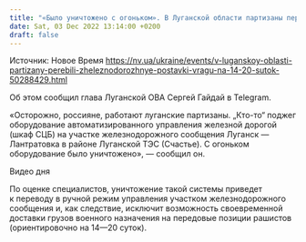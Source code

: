 ```yaml
---
title: "«Было уничтожено с огоньком». В Луганской области партизаны перебили железнодорожные поставки врагу на 14−20 суток"
date: Sat, 03 Dec 2022 13:14:00 +0200
draft: false
---
```

Источник: Новое Время https://nv.ua/ukraine/events/v-luganskoy-oblasti-partizany-perebili-zheleznodorozhnye-postavki-vragu-na-14-20-sutok-50288429.html


Об этом сообщил глава Луганской ОВА Сергей Гайдай в Telegram.

«Осторожно, россияне, работают луганские партизаны. „Кто-то“ поджег оборудование автоматизированного управления железной дорогой (шкаф СЦБ) на участке железнодорожного сообщения Луганск — Лантратовка в районе Луганской ТЭС (Счастье). С огоньком оборудование было уничтожено», — сообщил он.

 Видео дня   

По оценке специалистов, уничтожение такой системы приведет к переводу в ручной режим управления участком железнодорожного сообщения и, как следствие, исключит возможность своевременной доставки грузов военного назначения на передовые позиции рашистов (ориентировочно на 14—20 суток).
